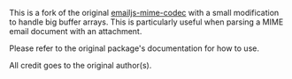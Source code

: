 This is a fork of the original [emailjs-mime-codec](https://www.npmjs.com/package/emailjs-mime-codec/v/2.0.8) with a small modification to handle big buffer arrays. This is particularly useful when parsing a MIME email document with an attachment.

Please refer to the original package's documentation for how to use.

All credit goes to the original author(s).